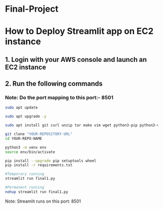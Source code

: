 # Final-Project
# How to Deploy Streamlit app on EC2 instance

## 1. Login with your AWS console and launch an EC2 instance

## 2. Run the following commands

### Note: Do the port mapping to this port:- 8501

```bash
sudo apt update
```

```bash
sudo apt upgrade -y
```

```bash
sudo apt install git curl unzip tar make vim wget python3-pip python3-venv build-essential python3-dev -y
```

```bash
git clone "YOUR-REPOSITORY-URL"
cd YOUR-REPO-NAME
```

```bash
python3 -m venv env
source env/bin/activate
```

```bash
pip install --upgrade pip setuptools wheel
pip install -r requirements.txt
```

```bash
#Temporary running
streamlit run final1.py
```

```bash
#Permanent running
nohup streamlit run final1.py
```

Note: Streamlit runs on this port: 8501



